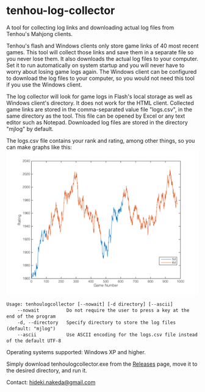 # tenhou-log-collector

A tool for collecting log links and downloading actual log files from Tenhou's Mahjong clients.

Tenhou's flash and Windows clients only store game links of 40 most recent games. This tool will collect those links and save them in a separate file so you never lose them. It also downloads the actual log files to your computer. Set it to run automatically on system startup and you will never have to worry about losing game logs again. The Windows client can be configured to download the log files to your computer, so you would not need this tool if you use the Windows client.

The log collector will look for game logs in Flash's local storage as well as Windows client's directory. It does not work for the HTML client. Collected game links are stored in the comma-separated value file "logs.csv", in the same directory as the tool. This file can be opened by Excel or any text editor such as Notepad. Downloaded log files are stored in the directory "mjlog" by default.

The logs.csv file contains your rank and rating, among other things, so you can make graphs like this: 
![](https://github.com/Benawii/tenhou-log-collector/blob/master/sample/sample_rating_plot.png?raw=true)

```
Usage: tenhoulogcollector [--nowait] [-d directory] [--ascii]
	--nowait          Do not require the user to press a key at the end of the program
	-d, --directory   Specify directory to store the log files (default: "mjlog")
	--ascii           Use ASCII encoding for the logs.csv file instead of the default UTF-8
```

Operating systems supported: Windows XP and higher.

Simply download tenhoulogcollector.exe from the [Releases](https://github.com/Benawii/tenhou-log-collector/releases) page, move it to the desired directory, and run it.

Contact: hideki.nakeda@gmail.com
